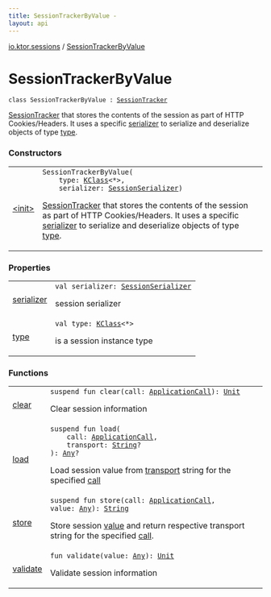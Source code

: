 ```yaml
---
title: SessionTrackerByValue - 
layout: api
---
```


<div class='api-docs-breadcrumbs'><a href="../index.html">io.ktor.sessions</a> / <a href="./index.html">SessionTrackerByValue</a></div>

# SessionTrackerByValue

<div class="signature"><code><span class="keyword">class </span><span class="identifier">SessionTrackerByValue</span>&nbsp;<span class="symbol">:</span>&nbsp;<a href="../-session-tracker/index.html"><span class="identifier">SessionTracker</span></a></code></div>

<a href="../-session-tracker/index.html">SessionTracker</a> that stores the contents of the session as part of HTTP Cookies/Headers.
It uses a specific <a href="serializer.html">serializer</a> to serialize and deserialize objects of type <a href="type.html">type</a>.

### Constructors

<table class="api-docs-table">
<tbody>
<tr>
<td markdown="1">

<a href="-init-.html">&lt;init&gt;</a>


</td>
<td markdown="1">
<div class="signature"><code><span class="identifier">SessionTrackerByValue</span><span class="symbol">(</span><br/>&nbsp;&nbsp;&nbsp;&nbsp;<span class="parameterName" id="io.ktor.sessions.SessionTrackerByValue$<init>(kotlin.reflect.KClass((kotlin.Any)), io.ktor.sessions.SessionSerializer)/type">type</span><span class="symbol">:</span>&nbsp;<a href="https://kotlinlang.org/api/latest/jvm/stdlib/kotlin.reflect/-k-class/index.html"><span class="identifier">KClass</span></a><span class="symbol">&lt;</span><span class="identifier">*</span><span class="symbol">&gt;</span><span class="symbol">, </span><br/>&nbsp;&nbsp;&nbsp;&nbsp;<span class="parameterName" id="io.ktor.sessions.SessionTrackerByValue$<init>(kotlin.reflect.KClass((kotlin.Any)), io.ktor.sessions.SessionSerializer)/serializer">serializer</span><span class="symbol">:</span>&nbsp;<a href="../-session-serializer/index.html"><span class="identifier">SessionSerializer</span></a><span class="symbol">)</span></code></div>

<a href="../-session-tracker/index.html">SessionTracker</a> that stores the contents of the session as part of HTTP Cookies/Headers.
It uses a specific <a href="-init-.html#io.ktor.sessions.SessionTrackerByValue$<init>(kotlin.reflect.KClass((kotlin.Any)), io.ktor.sessions.SessionSerializer)/serializer">serializer</a> to serialize and deserialize objects of type <a href="-init-.html#io.ktor.sessions.SessionTrackerByValue$<init>(kotlin.reflect.KClass((kotlin.Any)), io.ktor.sessions.SessionSerializer)/type">type</a>.


</td>
</tr>
</tbody>
</table>

### Properties

<table class="api-docs-table">
<tbody>
<tr>
<td markdown="1">

<a href="serializer.html">serializer</a>


</td>
<td markdown="1">
<div class="signature"><code><span class="keyword">val </span><span class="identifier">serializer</span><span class="symbol">: </span><a href="../-session-serializer/index.html"><span class="identifier">SessionSerializer</span></a></code></div>

session serializer


</td>
</tr>
<tr>
<td markdown="1">

<a href="type.html">type</a>


</td>
<td markdown="1">
<div class="signature"><code><span class="keyword">val </span><span class="identifier">type</span><span class="symbol">: </span><a href="https://kotlinlang.org/api/latest/jvm/stdlib/kotlin.reflect/-k-class/index.html"><span class="identifier">KClass</span></a><span class="symbol">&lt;</span><span class="identifier">*</span><span class="symbol">&gt;</span></code></div>

is a session instance type


</td>
</tr>
</tbody>
</table>

### Functions

<table class="api-docs-table">
<tbody>
<tr>
<td markdown="1">

<a href="clear.html">clear</a>


</td>
<td markdown="1">
<div class="signature"><code><span class="keyword">suspend</span> <span class="keyword">fun </span><span class="identifier">clear</span><span class="symbol">(</span><span class="parameterName" id="io.ktor.sessions.SessionTrackerByValue$clear(io.ktor.application.ApplicationCall)/call">call</span><span class="symbol">:</span>&nbsp;<a href="../../io.ktor.application/-application-call/index.html"><span class="identifier">ApplicationCall</span></a><span class="symbol">)</span><span class="symbol">: </span><a href="https://kotlinlang.org/api/latest/jvm/stdlib/kotlin/-unit/index.html"><span class="identifier">Unit</span></a></code></div>

Clear session information


</td>
</tr>
<tr>
<td markdown="1">

<a href="load.html">load</a>


</td>
<td markdown="1">
<div class="signature"><code><span class="keyword">suspend</span> <span class="keyword">fun </span><span class="identifier">load</span><span class="symbol">(</span><br/>&nbsp;&nbsp;&nbsp;&nbsp;<span class="parameterName" id="io.ktor.sessions.SessionTrackerByValue$load(io.ktor.application.ApplicationCall, kotlin.String)/call">call</span><span class="symbol">:</span>&nbsp;<a href="../../io.ktor.application/-application-call/index.html"><span class="identifier">ApplicationCall</span></a><span class="symbol">, </span><br/>&nbsp;&nbsp;&nbsp;&nbsp;<span class="parameterName" id="io.ktor.sessions.SessionTrackerByValue$load(io.ktor.application.ApplicationCall, kotlin.String)/transport">transport</span><span class="symbol">:</span>&nbsp;<a href="https://kotlinlang.org/api/latest/jvm/stdlib/kotlin/-string/index.html"><span class="identifier">String</span></a><span class="symbol">?</span><br/><span class="symbol">)</span><span class="symbol">: </span><a href="https://kotlinlang.org/api/latest/jvm/stdlib/kotlin/-any/index.html"><span class="identifier">Any</span></a><span class="symbol">?</span></code></div>

Load session value from <a href="load.html#io.ktor.sessions.SessionTrackerByValue$load(io.ktor.application.ApplicationCall, kotlin.String)/transport">transport</a> string for the specified <a href="load.html#io.ktor.sessions.SessionTrackerByValue$load(io.ktor.application.ApplicationCall, kotlin.String)/call">call</a>


</td>
</tr>
<tr>
<td markdown="1">

<a href="store.html">store</a>


</td>
<td markdown="1">
<div class="signature"><code><span class="keyword">suspend</span> <span class="keyword">fun </span><span class="identifier">store</span><span class="symbol">(</span><span class="parameterName" id="io.ktor.sessions.SessionTrackerByValue$store(io.ktor.application.ApplicationCall, kotlin.Any)/call">call</span><span class="symbol">:</span>&nbsp;<a href="../../io.ktor.application/-application-call/index.html"><span class="identifier">ApplicationCall</span></a><span class="symbol">, </span><span class="parameterName" id="io.ktor.sessions.SessionTrackerByValue$store(io.ktor.application.ApplicationCall, kotlin.Any)/value">value</span><span class="symbol">:</span>&nbsp;<a href="https://kotlinlang.org/api/latest/jvm/stdlib/kotlin/-any/index.html"><span class="identifier">Any</span></a><span class="symbol">)</span><span class="symbol">: </span><a href="https://kotlinlang.org/api/latest/jvm/stdlib/kotlin/-string/index.html"><span class="identifier">String</span></a></code></div>

Store session <a href="store.html#io.ktor.sessions.SessionTrackerByValue$store(io.ktor.application.ApplicationCall, kotlin.Any)/value">value</a> and return respective transport string for the specified <a href="store.html#io.ktor.sessions.SessionTrackerByValue$store(io.ktor.application.ApplicationCall, kotlin.Any)/call">call</a>.


</td>
</tr>
<tr>
<td markdown="1">

<a href="validate.html">validate</a>


</td>
<td markdown="1">
<div class="signature"><code><span class="keyword">fun </span><span class="identifier">validate</span><span class="symbol">(</span><span class="parameterName" id="io.ktor.sessions.SessionTrackerByValue$validate(kotlin.Any)/value">value</span><span class="symbol">:</span>&nbsp;<a href="https://kotlinlang.org/api/latest/jvm/stdlib/kotlin/-any/index.html"><span class="identifier">Any</span></a><span class="symbol">)</span><span class="symbol">: </span><a href="https://kotlinlang.org/api/latest/jvm/stdlib/kotlin/-unit/index.html"><span class="identifier">Unit</span></a></code></div>

Validate session information


</td>
</tr>
</tbody>
</table>
